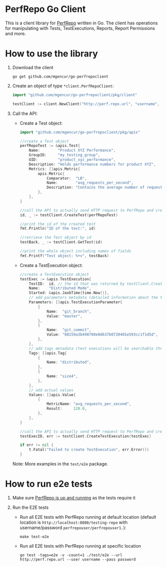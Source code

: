 # PerfRepo Go Client

This is a client library for [PerfRepo](https://github.com/PerfCake/PerfRepo) written in Go.
The client has operations for manipulating with Tests, TestExecutions, Reports, 
Report Permissions and more.

# How to use the library

1) Download the client

    `go get github.com/mgencur/go-perfrepoclient`

2) Create an object of type `*client.PerfRepoClient`:

    ```go
    import "github.com/mgencur/go-perfrepoclient/pkg/client"

    testClient := client.NewClient("http://perf.repo.url", "username", "password")
    ```

3) Call the API:

    * Create a Test object:

        ```go
        import "github.com/mgencur/go-perfrepoclient/pkg/apis"

        //create a Test object
        perfRepoTest := &apis.Test{
            Name:        "Product XYZ Performance",
            GroupID:     "my_testing_group",
            UID:         "product_xyz_performance",
            Description: "Holds performance numbers for product XYZ",
            Metrics: []apis.Metric{
                apis.Metric{
                    Comparator:  "LB",
                    Name:        "avg_requests_per_second",
                    Description: "Contains the average number of requests per second",
                },
            },
        }

        //call the API to actually send HTTP request to PerfRepo and create the Test
        id, _ := testClient.CreateTest(perfRepoTest)

        //print the id of the created test
        fmt.Println("ID of the test:", id)

        //retrieve the Test object by id
        testBack, _ := testClient.GetTest(id)

        //print the whole object including names of fields
        fmt.Printf("Test object: %+v", testBack)
        ```

    * Create a TestExecution object:

        ```go
        //create a TestExecution object
        testExec := &apis.TestExecution{
            TestID:  id, // the id that was returned by testClient.CreateTest() function
            Name:    "Distributed Mode",
            Started: &apis.JaxbTime{time.Now()},
            // add parameters metadata (detailed information about the test execution)
            Parameters: []apis.TestExecutionParameter{
                {
                    Name:  "git_branch",
                    Value: "master",
                },
                {
                    Name:  "git_commit",
                    Value: "88159a3b498760e0d637b0720401e593cc1f1d5d",
                },
            },
            // add tags metadata (test executions will be searchable through them)
            Tags: []apis.Tag{
                {
                    Name: "distributed",
                },
                {
                    Name: "size4",
                },
            },
            // add actual values
            Values: []apis.Value{
                {
                    MetricName: "avg_requests_per_second",
                    Result:     120.0,
                },
            },
        }

        //call the API to actually send HTTP request to PerfRepo and create the TestExecution
        testExecID, err := testClient.CreateTestExecution(testExec)

        if err != nil {
		    t.Fatal("Failed to create TestExecution", err.Error())
	    }
        ```

    Note: More examples in the `test/e2e` package.

# How to run e2e tests

1) Make sure [PerfRepo is up and running](https://github.com/PerfCake/PerfRepo#set-up-the-application-server) as the tests require it

2) Run the E2E tests

    * Run all E2E tests with PerfRepo running at default location (default
    location is `http://localhost:8080/testing-repo` with username/password 
    `perfrepouser/perfrepouser1.`):

        `make test-e2e`

    * Run all E2E tests with PerfRepo running at specific location 

        `go test -tags=e2e -v -count=1 ./test/e2e --url http://perf.repo.url --user username --pass password`






